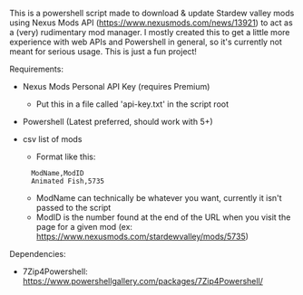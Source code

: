This is a powershell script made to download & update Stardew valley mods using Nexus Mods API (https://www.nexusmods.com/news/13921) to act as a (very) rudimentary mod manager.  I mostly created this to get a little more experience with web APIs and Powershell in general, so it's currently not meant for serious usage.  This is just a fun project!


Requirements:

- Nexus Mods Personal API Key (requires Premium)
    - Put this in a file called 'api-key.txt' in the script root
- Powershell (Latest preferred, should work with 5+)
- csv list of mods
    - Format like this: 

    <code>
    ModName,ModID
    Animated Fish,5735
    </code>

    - ModName can technically be whatever you want, currently it isn't passed to the script
    - ModID is the number found at the end of the URL when you visit the page for a given mod (ex: https://www.nexusmods.com/stardewvalley/mods/5735)

Dependencies:

- 7Zip4Powershell: https://www.powershellgallery.com/packages/7Zip4Powershell/